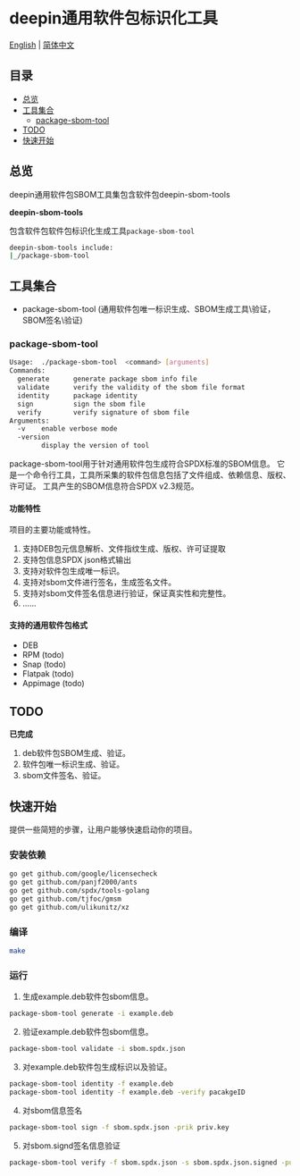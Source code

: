 
# deepin通用软件包标识化工具
[English](./README.md) | [简体中文](./README.zh_CN.md)

## 目录
- [总览](#overview)
- [工具集合](#sets)
  - [package-sbom-tool](#package-sbom-tool)
- [TODO](#todo)
- [快速开始](#quick-start)



## 总览<a name="overview"></a>
deepin通用软件包SBOM工具集包含软件包deepin-sbom-tools

**deepin-sbom-tools**

包含软件包软件包标识化生成工具`package-sbom-tool` 
 ```bash
deepin-sbom-tools include:
|_/package-sbom-tool  
 ```


## 工具集合<a name="sets"></a>
 - package-sbom-tool (通用软件包唯一标识生成、SBOM生成工具\验证，SBOM签名\验证)



### package-sbom-tool<a name="package-sbom-tool"></a>

```bash
Usage:  ./package-sbom-tool  <command> [arguments]
Commands:
  generate      generate package sbom info file
  validate      verify the validity of the sbom file format
  identity      package identity
  sign          sign the sbom file
  verify        verify signature of sbom file
Arguments:
  -v    enable verbose mode
  -version
        display the version of tool
```


package-sbom-tool用于针对通用软件包生成符合SPDX标准的SBOM信息。
它是一个命令行工具，工具所采集的软件包信息包括了文件组成、依赖信息、版权、许可证。
工具产生的SBOM信息符合SPDX v2.3规范。

#### 功能特性

项目的主要功能或特性。

1. 支持DEB包元信息解析、文件指纹生成、版权、许可证提取
2. 支持包信息SPDX json格式输出
3. 支持对软件包生成唯一标识。
4. 支持对sbom文件进行签名，生成签名文件。
5. 支持对sbom文件签名信息进行验证，保证真实性和完整性。
6. ......


#### 支持的通用软件包格式

- DEB
- RPM (todo)
- Snap (todo)
- Flatpak (todo)
- Appimage (todo)


## TODO<a name="todo"></a>

**已完成**

1. deb软件包SBOM生成、验证。
2. 软件包唯一标识生成、验证。
3. sbom文件签名、验证。



## 快速开始<a name="quick-start"></a>

提供一些简短的步骤，让用户能够快速启动你的项目。

### 安装依赖

```bash
go get github.com/google/licensecheck 
go get github.com/panjf2000/ants 
go get github.com/spdx/tools-golang 
go get github.com/tjfoc/gmsm
go get github.com/ulikunitz/xz
```

### 编译


```bash
make
```


### 运行

1. 生成example.deb软件包sbom信息。
```bash
package-sbom-tool generate -i example.deb
```

2. 验证example.deb软件包sbom信息。
```bash
package-sbom-tool validate -i sbom.spdx.json
```

3. 对example.deb软件包生成标识以及验证。
```bash
package-sbom-tool identity -f example.deb
package-sbom-tool identity -f example.deb -verify pacakgeID
```

4. 对sbom信息签名
```bash
package-sbom-tool sign -f sbom.spdx.json -prik priv.key
```

5. 对sbom.signd签名信息验证
```bash
package-sbom-tool verify -f sbom.spdx.json -s sbom.spdx.json.signed -pubk pub.key
```